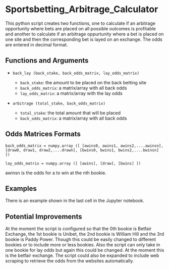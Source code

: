 # Sportsbetting_Arbitrage_Calculator
This python script creates two functions, one to calculate if an arbitrage opportunity where bets are placed on all possible outcomes is profitable and another to calculate if an arbitrage oppurtunity where a bet is placed on one site and then the corresponding bet is layed on an exchange. The odds are entered in decimal format.

## Functions and Arguments

- `back_lay (back_stake, back_odds_matrix, lay_odds_matrix)`
	- `back_stake`: the amount to be placed on the back betting site
	- `back_odds_matrix`: a matrix/array with all back odds
	- `lay_odds_matrix`: a matrix/array with the lay odds

- `arbitrage (total_stake, back_odds_matrix)`
	- `total_stake`: the total amount that will be placed
	- `back_odds_matrix`: a matrix/array with all back odds
	
	
## Odds Matrices Formats

`back_odds_matrix = numpy.array ([ [awins0, awins1, awins2,....awinsn], [draw0, draw1, draw2,....drawn], [bwins0, bwins1, bwins2,....bwinsn] ])`

`lay_odds_matrix = numpy.array ([ [awins], [draw], [bwins] ])`

awinsn is the odds for a to win at the nth bookie.

## Examples

There is an example shown in the last cell in the Jupyter notebook.

## Potential Improvements

At the moment the script is configured so that the 0th bookie is Betfair Exchange, the 1st bookie is Unibet, the 2nd bookie is William Hill and the 3rd bookie is Paddy Power. Though this could be easily changed to different bookies or to include more or less bookies. Also the script can only take in one bookie for lay odds but again this could be changed. At the moment this is the betfair exchange. The script could also be expanded to include web scraping to retrieve the odds from the websites automatically.
